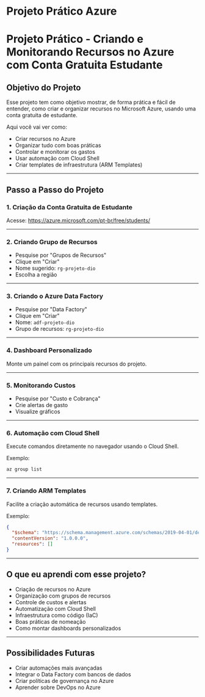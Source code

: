 # Projeto Prático Azure
# Projeto Prático - Criando e Monitorando Recursos no Azure com Conta Gratuita Estudante

## Objetivo do Projeto

Esse projeto tem como objetivo mostrar, de forma prática e fácil de entender, como criar e organizar recursos no Microsoft Azure, usando uma conta gratuita de estudante.

Aqui você vai ver como:
- Criar recursos no Azure
- Organizar tudo com boas práticas
- Controlar e monitorar os gastos
- Usar automação com Cloud Shell
- Criar templates de infraestrutura (ARM Templates)

---

## Passo a Passo do Projeto

### 1. Criação da Conta Gratuita de Estudante
Acesse: https://azure.microsoft.com/pt-br/free/students/



---

### 2. Criando Grupo de Recursos
- Pesquise por "Grupos de Recursos"
- Clique em "Criar"
- Nome sugerido: `rg-projeto-dio`
- Escolha a região


---

### 3. Criando o Azure Data Factory
- Pesquise por "Data Factory"
- Clique em "Criar"
- Nome: `adf-projeto-dio`
- Grupo de recursos: `rg-projeto-dio`


---

### 4. Dashboard Personalizado
Monte um painel com os principais recursos do projeto.



---

### 5. Monitorando Custos
- Pesquise por "Custo e Cobrança"
- Crie alertas de gasto
- Visualize gráficos



---

### 6. Automação com Cloud Shell
Execute comandos diretamente no navegador usando o Cloud Shell.

Exemplo:

```bash
az group list
```



---

### 7. Criando ARM Templates
Facilite a criação automática de recursos usando templates.

Exemplo:

```json
{
  "$schema": "https://schema.management.azure.com/schemas/2019-04-01/deploymentTemplate.json#",
  "contentVersion": "1.0.0.0",
  "resources": []
}
```



---

## O que eu aprendi com esse projeto?
- Criação de recursos no Azure
- Organização com grupos de recursos
- Controle de custos e alertas
- Automatização com Cloud Shell
- Infraestrutura como código (IaC)
- Boas práticas de nomeação
- Como montar dashboards personalizados

---

## Possibilidades Futuras
- Criar automações mais avançadas
- Integrar o Data Factory com bancos de dados
- Criar políticas de governança no Azure
- Aprender sobre DevOps no Azure
